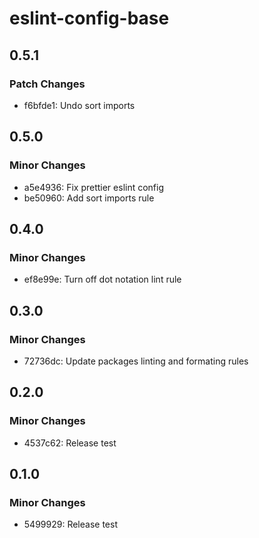 # eslint-config-base

## 0.5.1

### Patch Changes

- f6bfde1: Undo sort imports

## 0.5.0

### Minor Changes

- a5e4936: Fix prettier eslint config
- be50960: Add sort imports rule

## 0.4.0

### Minor Changes

- ef8e99e: Turn off dot notation lint rule

## 0.3.0

### Minor Changes

- 72736dc: Update packages linting and formating rules

## 0.2.0

### Minor Changes

- 4537c62: Release test

## 0.1.0

### Minor Changes

- 5499929: Release test

